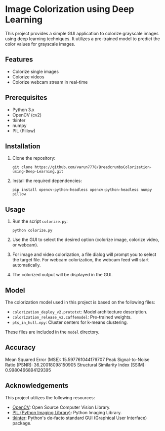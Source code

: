 # Image Colorization using Deep Learning

This project provides a simple GUI application to colorize grayscale images using deep learning techniques. It utilizes a pre-trained model to predict the color values for grayscale images.

## Features
- Colorize single images
- Colorize videos
- Colorize webcam stream in real-time

## Prerequisites
- Python 3.x
- OpenCV (cv2)
- tkinter
- numpy
- PIL (Pillow)

## Installation
1. Clone the repository:
   ```
   git clone https://github.com/varun7778/BreadcrumbsColorization-using-Deep-Learning.git
   ```

2. Install the required dependencies:
   ```
   pip install opencv-python-headless opencv-python-headless numpy pillow
   ```

## Usage
1. Run the script `colorize.py`:

   ```
   python colorize.py
   ```

2. Use the GUI to select the desired option (colorize image, colorize video, or webcam).

3. For image and video colorization, a file dialog will prompt you to select the target file. For webcam colorization, the webcam feed will start automatically.

4. The colorized output will be displayed in the GUI.

## Model
The colorization model used in this project is based on the following files:
- `colorization_deploy_v2.prototxt`: Model architecture description.
- `colorization_release_v2.caffemodel`: Pre-trained weights.
- `pts_in_hull.npy`: Cluster centers for k-means clustering.

These files are included in the `model` directory.

## Accuracy
Mean Squared Error (MSE): 15.597761044176707
Peak Signal-to-Noise Ratio (PSNR): 36.20018098150905
Structural Similarity Index (SSIM): 0.9980466894129395

## Acknowledgements
This project utilizes the following resources:
- [OpenCV](https://opencv.org/): Open Source Computer Vision Library.
- [PIL (Python Imaging Library)](https://python-pillow.org/): Python Imaging Library.
- [tkinter](https://docs.python.org/3/library/tkinter.html): Python's de-facto standard GUI (Graphical User Interface) package.
